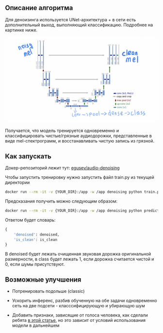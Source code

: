 ## Описание алгоритма

Для деноизинга используется UNet-архитектура + в сети есть дополнительный выход, выполняющий классификацию. Подробнее на картинке ниже.

![UNet](/img/unet_with_class_head.jpg)

Получается, что модель тренируется одновременно и классифицировать чистые/грязные аудиодорожки, представленные в виде mel-спектрограмм, и восстанавливать чистую запись из грязной.

## Как запускать

Докер-репозиторий лежит тут: [egusev/audio-denoising](https://hub.docker.com/repository/docker/egusev/audio-denoising)

Чтобы запустить тренировку нужно запустить файл train.py из текущей директории

```bash
docker run --rm -it -v {YOUR_DIR}:/app -w /app denoising python train.py
```

Предсказания получить можно следующим образом:

```bash
docker run --rm -it -v {YOUR_DIR}:/app -w /app denoising python predict.py --mel-path {YOUR_PATH}
```

Ответом будет словарь:

```python
{
    'denoised': denoised,
    'is_clean': is_clean
}
```

В denoised будет лежать очищенная звуковая дорожка оригинальной размерности, в class будет лежать 1, если дорожка считается чистой и 0, если шумы присутствуют.

## Возможные улучшения

- Потренировать подольше (classic)

- Ускорить инференс, разбив обученную на обе задачи одновременно сеть на две подсети - класссифицирующую и убирающую шум

- Добавить признаки, зависящие от голоса человека, как сделали ребята [в этой статье](https://arxiv.org/abs/1810.04826), но это зависит от условий использования модели в дальнейшем
